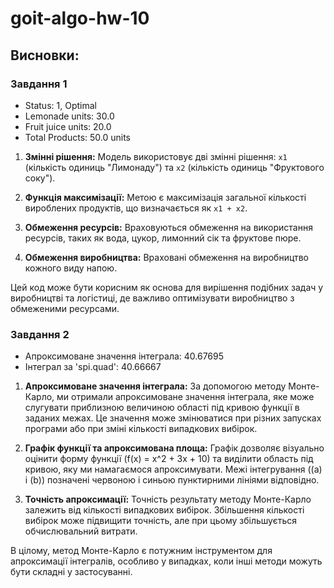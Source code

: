 # goit-algo-hw-10

## Висновки:
### Завдання 1

- Status: 1, Optimal
- Lemonade units: 30.0
- Fruit juice units: 20.0
- Total Products: 50.0 units

1. **Змінні рішення:** Модель використовує дві змінні рішення: `x1` (кількість одиниць "Лимонаду") та `x2` (кількість одиниць "Фруктового соку").

2. **Функція максимізації:** Метою є максимізація загальної кількості вироблених продуктів, що визначається як `x1 + x2`.

3. **Обмеження ресурсів:** Враховуються обмеження на використання ресурсів, таких як вода, цукор, лимонний сік та фруктове пюре.

4. **Обмеження виробництва:** Враховані обмеження на виробництво кожного виду напою.

Цей код може бути корисним як основа для вирішення подібних задач у виробництві та логістиці, де важливо оптимізувати виробництво з обмеженими ресурсами.

### Завдання 2

- Апроксимоване значення інтеграла: 40.67695
- Інтеграл за 'spi.quad':  40.66667

1. **Апроксимоване значення інтеграла:**
   За допомогою методу Монте-Карло, ми отримали апроксимоване значення інтеграла, яке може слугувати приблизною величиною області під кривою функції в заданих межах. Це значення може змінюватися при різних запусках програми або при зміні кількості випадкових вибірок.

2. **Графік функції та апроксимована площа:**
   Графік дозволяє візуально оцінити форму функції \(f(x) = x^2 + 3x + 10\) та виділити область під кривою, яку ми намагаємося апроксимувати. Межі інтегрування (\(a\) і \(b\)) позначені червоною і синьою пунктирними лініями відповідно.

3. **Точність апроксимації:**
   Точність результату методу Монте-Карло залежить від кількості випадкових вибірок. Збільшення кількості вибірок може підвищити точність, але при цьому збільшується обчислювальний витрати.

В цілому, метод Монте-Карло є потужним інструментом для апроксимації інтегралів, особливо у випадках, коли інші методи можуть бути складні у застосуванні.

